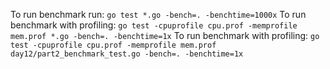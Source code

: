 To run benchmark run: `go test *.go -bench=. -benchtime=1000x`
To run benchmark with profiling: `go test -cpuprofile cpu.prof -memprofile mem.prof *.go -bench=. -benchtime=1x`
To run benchmark with profiling: `go test -cpuprofile cpu.prof -memprofile mem.prof day12/part2_benchmark_test.go -bench=. -benchtime=1x`
